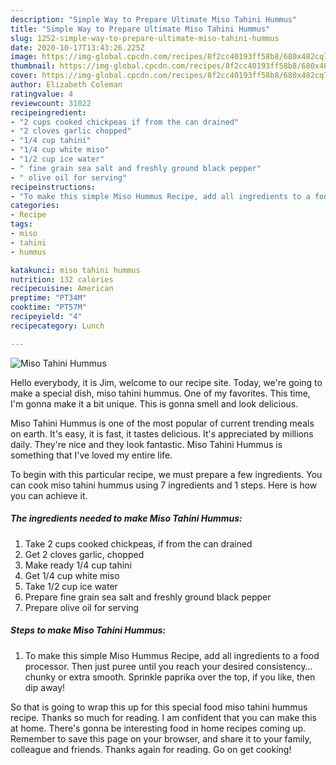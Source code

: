 ```yaml
---
description: "Simple Way to Prepare Ultimate Miso Tahini Hummus"
title: "Simple Way to Prepare Ultimate Miso Tahini Hummus"
slug: 1252-simple-way-to-prepare-ultimate-miso-tahini-hummus
date: 2020-10-17T13:43:26.225Z
image: https://img-global.cpcdn.com/recipes/8f2cc40193ff58b8/680x482cq70/miso-tahini-hummus-recipe-main-photo.jpg
thumbnail: https://img-global.cpcdn.com/recipes/8f2cc40193ff58b8/680x482cq70/miso-tahini-hummus-recipe-main-photo.jpg
cover: https://img-global.cpcdn.com/recipes/8f2cc40193ff58b8/680x482cq70/miso-tahini-hummus-recipe-main-photo.jpg
author: Elizabeth Coleman
ratingvalue: 4
reviewcount: 31022
recipeingredient:
- "2 cups cooked chickpeas if from the can drained"
- "2 cloves garlic chopped"
- "1/4 cup tahini"
- "1/4 cup white miso"
- "1/2 cup ice water"
- " fine grain sea salt and freshly ground black pepper"
- " olive oil for serving"
recipeinstructions:
- "To make this simple Miso Hummus Recipe, add all ingredients to a food processor. Then just puree until you reach your desired consistency… chunky or extra smooth. Sprinkle paprika over the top, if you like, then dip away!"
categories:
- Recipe
tags:
- miso
- tahini
- hummus

katakunci: miso tahini hummus 
nutrition: 132 calories
recipecuisine: American
preptime: "PT34M"
cooktime: "PT57M"
recipeyield: "4"
recipecategory: Lunch

---
```



![Miso Tahini Hummus](https://img-global.cpcdn.com/recipes/8f2cc40193ff58b8/680x482cq70/miso-tahini-hummus-recipe-main-photo.jpg)

Hello everybody, it is Jim, welcome to our recipe site. Today, we're going to make a special dish, miso tahini hummus. One of my favorites. This time, I'm gonna make it a bit unique. This is gonna smell and look delicious.

Miso Tahini Hummus is one of the most popular of current trending meals on earth. It's easy, it is fast, it tastes delicious. It's appreciated by millions daily. They're nice and they look fantastic. Miso Tahini Hummus is something that I've loved my entire life.




To begin with this particular recipe, we must prepare a few ingredients. You can cook miso tahini hummus using 7 ingredients and 1 steps. Here is how you can achieve it.

<!--inarticleads1-->

##### The ingredients needed to make Miso Tahini Hummus:

1. Take 2 cups cooked chickpeas, if from the can drained
1. Get 2 cloves garlic, chopped
1. Make ready 1/4 cup tahini
1. Get 1/4 cup white miso
1. Take 1/2 cup ice water
1. Prepare  fine grain sea salt and freshly ground black pepper
1. Prepare  olive oil for serving




<!--inarticleads2-->

##### Steps to make Miso Tahini Hummus:

1. To make this simple Miso Hummus Recipe, add all ingredients to a food processor. Then just puree until you reach your desired consistency… chunky or extra smooth. Sprinkle paprika over the top, if you like, then dip away!




So that is going to wrap this up for this special food miso tahini hummus recipe. Thanks so much for reading. I am confident that you can make this at home. There's gonna be interesting food in home recipes coming up. Remember to save this page on your browser, and share it to your family, colleague and friends. Thanks again for reading. Go on get cooking!

